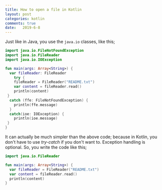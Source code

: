 ```yaml
---
title: How to open a file in Kotlin
layout: post
categories: kotlin
comments: true
date:   2019-6-8  
---
```


Just like in Java, you use the `java.io` classes, like this;

```kotlin
import java.io.FileNotFoundException
import java.io.FileReader
import java.io.IOException

fun main(args: Array<String>) {
  var fileReader: FileReader
    try {
    fileReader = FileReader("README.txt")
    var content = fileReader.read()
    println(content)
 }
  catch (ffe: FileNotFoundException) {
    println(ffe.message)
  }
  catch(ioe: IOException) {
    println(ioe.message)
 }
}
```

It can actually be much simpler than the above code; because in Kotlin, you don't have to use _try-catch_ if you don't want to. Exception handling is optional. So, you write the code like this;

```kotlin
import java.io.FileReader  

fun main(args: Array<String>) {
  var fileReader = FileReader("README.txt")  
  var content = fileReader.read()  
  println(content)
}
```

